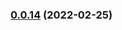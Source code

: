 ### [0.0.14](https://github.com/gregoranders/nodejs-project-info/compare/v0.0.13...v0.0.14) (2022-02-25)
